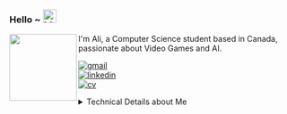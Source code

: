 ### Hello ~ <img src="https://user-images.githubusercontent.com/1303154/88677602-1635ba80-d120-11ea-84d8-d263ba5fc3c0.gif" width="24px" alt="hi">

<img align="left" src="https://user-images.githubusercontent.com/27806800/116391866-ee9d8b00-a834-11eb-9d6f-af12b3c37d20.png" height="120px">

I'm Ali, a Computer Science student based in Canada, passionate about Video Games and AI.

[![gmail](https://img.shields.io/static/v1?style=flat-square&logo=gmail&label=&message=goldani.ali&labelColor=313131&color=313131)](mailto:goldani.ali@gmail.com)   
[![linkedin](https://img.shields.io/badge/-@agoldani-313131?style=flat-square&labelColor=313131&logo=LinkedIn&color=313131)](https://www.linkedin.com/in/agoldani/)   
[![cv](https://img.shields.io/static/v1?style=flat-square&logo=docusign&label=&message=CV&labelColor=313131&color=313131)](https://drive.google.com/file/d/1kdT8qjbUnGwa5z2SjurhXftI6o7UHewE/view?usp=sharing)   

<details>
<summary>Technical Details about Me</summary>
<br />

![Top Langs](https://github-readme-stats.vercel.app/api/top-langs/?username=galiold&layout=compact&hide=css,html)

![Galiold's github stats](https://github-readme-stats.vercel.app/api?username=galiold&count_private=true&show_icons=true&theme=onedark)

</details>
